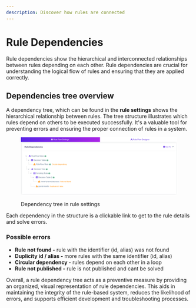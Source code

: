 ```yaml
---
description: Discover how rules are connected
---
```


# Rule Dependencies

Rule dependencies show the hierarchical and interconnected relationships between rules depending on each other. Rule dependencies are crucial for understanding the logical flow of rules and ensuring that they are applied correctly.

## Dependencies tree overview

A dependency tree, which can be found in the **rule settings** shows the hierarchical relationship between rules. The tree structure illustrates which rules depend on others to be executed successfully. It's a valuable tool for preventing errors and ensuring the proper connection of rules in a system.

<figure><img src="../.gitbook/assets/Screenshot from 2023-08-02 12-45-24.png" alt=""><figcaption><p>Dependency tree in rule settings</p></figcaption></figure>

Each dependency in the structure is a clickable link to get to the rule details and solve errors.

### Possible errors

* **Rule not found -** rule with the identifier (id, alias) was not found&#x20;
* **Duplicity id / alias -** more rules with the same identifier (id, alias)&#x20;
* **Circular dependency -**  rules depend on each other in a loop
* **Rule not published -** rule is not published and cant be solved

Overall, a rule dependency tree acts as a preventive measure by providing an organized, visual representation of rule dependencies. This aids in maintaining the integrity of the rule-based system, reduces the likelihood of errors, and supports efficient development and troubleshooting processes.
